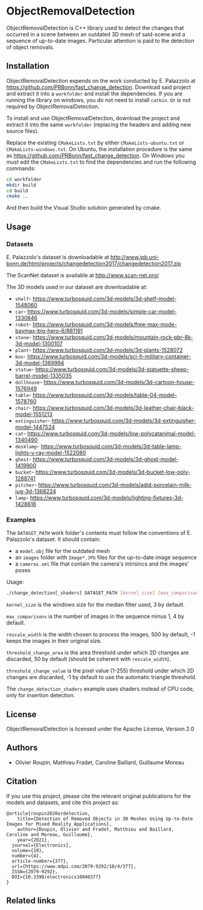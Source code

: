 # ObjectRemovalDetection

ObjectRemovalDetection is C++ library used to detect the changes that occurred
in a scene between an outdated 3D mesh of said-scene and a sequence of
up-to-date images. Particular attention is paid to the detection of object
removals.

## Installation

ObjectRemovalDetection expends on the work conducted by E. Palazzolo
at https://github.com/PRBonn/fast_change_detection. Download said project and
extract it into a `workfolder` and install the dependencies. If you are running
the library on windows, you do not need to install `catkin`. `Qt` is not
required by ObjectRemovalDetection.

To install and use ObjectRemovalDetection, download the project and extract it
into the same `workfolder` (replacing the headers and adding new source files).

Replace the existing `CMakeLists.txt` by either `CMakeLists-ubuntu.txt` or
`CMakeLists-windows.txt`. On Ubuntu, the installation procedure is the same as
https://github.com/PRBonn/fast_change_detection. On Windows you must edit the
`CMakeLists.txt` to find the dependencies and run the following commands:

```bash
cd workfolder
mkdir build
cd build
cmake ..
```

And then build the Visual Studio solution generated by cmake.

## Usage

### Datasets

E. Palazzolo's dataset is downloadable at http://www.ipb.uni-bonn.de/html/projects/changedetection2017/changedetection2017.zip

The ScanNet dataset is available at http://www.scan-net.org/

The 3D models used in our dataset are downloadable at:
* `shelf`- https://www.turbosquid.com/3d-models/3d-shelf-model-1548060
* `car`- https://www.turbosquid.com/3d-models/simple-car-model-1330846
* `robot`- https://www.turbosquid.com/3d-models/free-max-mode-baymax-big-hero-6/881191
* `stone`- https://www.turbosquid.com/3d-models/mountain-rock-pbr-8k-3d-model-1300107
* `plant`- https://www.turbosquid.com/3d-models/3d-plants-1528072
* `box`- https://www.turbosquid.com/3d-models/sci-fi-military-container-3d-model-1369994
* `statue`- https://www.turbosquid.com/3d-models/3d-statuette-sheep-barrel-model-1335035
* `dollhouse`- https://www.turbosquid.com/3d-models/3d-cartoon-house-1576949
* `table`- https://www.turbosquid.com/3d-models/table-04-model-1578760
* `chair`- https://www.turbosquid.com/3d-models/3d-leather-chair-black-model-1551213
* `extinguisher`- https://www.turbosquid.com/3d-models/3d-extinguisher-model-1447524
* `cat`- https://www.turbosquid.com/3d-models/low-polycatanimal-model-1340490
* `desklamp`- https://www.turbosquid.com/3d-models/3d-table-lamp-lights-v-ray-model-1522080
* `ghost`- https://www.turbosquid.com/3d-models/3d-ghost-model-1419900
* `bucket`- https://www.turbosquid.com/3d-models/3d-bucket-low-poly-1288741
* `pitcher`- https://www.turbosquid.com/3d-models/adid-porcelain-milk-jug-3d-1368224
* `lamp`- https://www.turbosquid.com/3d-models/lighting-fixtures-3d-1428616

### Examples

The `DATASET_PATH` work folder's contents must follow the conventions of E.
Palazzolo's dataset. It should contain:
* a `model.obj` file for the outdated mesh
* an `images` folder with `Image*.JPG` files for the up-to-date image sequence
* a `cameras.xml` file that contain the camera's intrisincs and the images' poses

Usage:
```bash
./change_detection[_shaders] DATASET_PATH [kernel_size] [max_comparisons] [rescale_width] [threshold_change_area] [threshold_change_value]
```

`kernel_size` is the windows size for the median filter used, 3 by default.

`max_comparisons` is the number of images in the sequence minus 1, 4 by default.

`rescale_width` is the width chosen to process the images, 500 by default, -1
keeps the images in their original size.

`threshold_change_area` is the area threshold under which 2D changes are
discarded, 50 by default (should be coherent with `rescale_width`).

`threshold_change_value` is the pixel value (1-255) threshold under which 2D
changes are discarded, -1 by default to use the automatic triangle threshold.

The `change_detection_shaders` example uses shaders instead of CPU code, only
for insertion detection.

## License

ObjectRemovalDetection is licensed under the Apache License, Version 2.0

## Authors

* Olivier Roupin, Matthieu Fradet, Caroline Baillard, Guillaume Moreau

## Citation

If you use this project, please cite the relevant original publications for the
models and datasets, and cite this project as:

```
@article{roupin2020ordetection,
	title={Detection of Removed Objects in 3D Meshes Using Up-to-Date Images for Mixed Reality Applications},
	author={Roupin, Olivier and Fradet, Matthieu and Baillard, Caroline and Moreau, Guillaume},
	year={2021},
  journal={Electronics},
  volume={10},
  number={4},
  article-number={377},
  url={https://www.mdpi.com/2079-9292/10/4/377},
  ISSN={2079-9292},
  DOI={10.3390/electronics10040377}
}
```

## Related links
